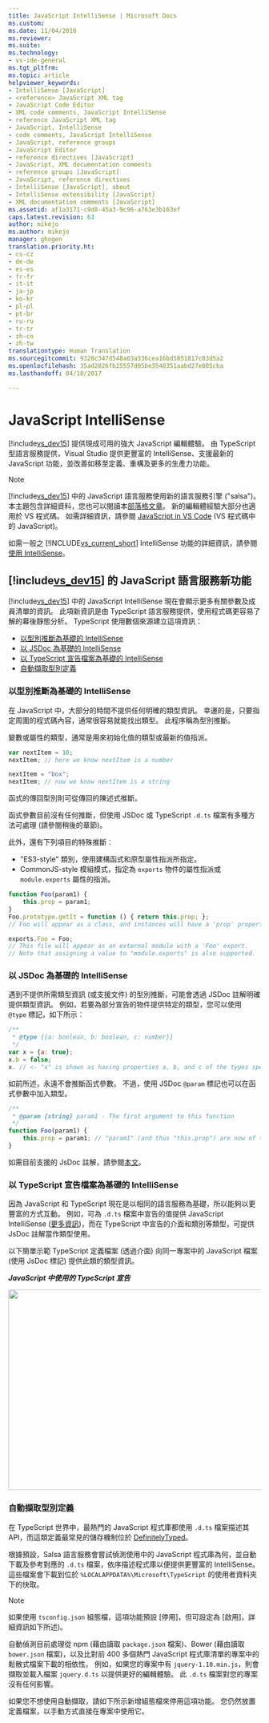 ```yaml
---
title: JavaScript IntelliSense | Microsoft Docs
ms.custom: 
ms.date: 11/04/2016
ms.reviewer: 
ms.suite: 
ms.technology:
- vs-ide-general
ms.tgt_pltfrm: 
ms.topic: article
helpviewer_keywords:
- IntelliSense [JavaScript]
- <reference> JavaScript XML tag
- JavaScript Code Editor
- XML code comments, JavaScript IntelliSense
- reference JavaScript XML tag
- JavaScript, IntelliSense
- code comments, JavaScript IntelliSense
- JavaScript, reference groups
- JavaScript Editor
- reference directives [JavaScript]
- JavaScript, XML documentation comments
- reference groups [JavaScript]
- JavaScript, reference directives
- IntelliSense [JavaScript], about
- IntelliSense extensibility [JavaScript]
- XML documentation comments [JavaScript]
ms.assetid: af1a3171-c9d8-45a3-9c96-a763e3b163ef
caps.latest.revision: 63
author: mikejo
ms.author: mikejo
manager: ghogen
translation.priority.ht:
- cs-cz
- de-de
- es-es
- fr-fr
- it-it
- ja-jp
- ko-kr
- pl-pl
- pt-br
- ru-ru
- tr-tr
- zh-cn
- zh-tw
translationtype: Human Translation
ms.sourcegitcommit: 9328c347d548a03a536cea16bd5851817c03d5a2
ms.openlocfilehash: 35ad2826fb25557d05be3548351aabd27e005cba
ms.lasthandoff: 04/10/2017

---
```

# <a name="javascript-intellisense"></a>JavaScript IntelliSense
[!include[vs_dev15](../misc/includes/vs_dev15_md.md)] 提供現成可用的強大 JavaScript 編輯體驗。 由 TypeScript 型語言服務提供，Visual Studio 提供更豐富的 IntelliSense、支援最新的 JavaScript 功能，並改善如移至定義、重構及更多的生產力功能。

> [!NOTE]
>  [!include[vs_dev15](../misc/includes/vs_dev15_md.md)] 中的 JavaScript 語言服務使用新的語言服務引擎 ("salsa")。 本主題包含詳細資料，您也可以閱讀本[部落格文章](https://blogs.msdn.microsoft.com/visualstudio/2016/11/28/more-productive-javascript-in-visual-studio-2017-rc)。 新的編輯體經驗大部分也適用於 VS 程式碼。 如需詳細資訊，請參閱 [JavaScript in VS Code](https://code.visualstudio.com/docs/languages/javascript) (VS 程式碼中的 JavaScript)。

如需一般之 [!INCLUDE[vs_current_short](../code-quality/includes/vs_current_short_md.md)] IntelliSense 功能的詳細資訊，請參閱[使用 IntelliSense](../ide/using-intellisense.md)。 

## <a name="whats-new-in-the-javascript-language-service-in-includevsdev15miscincludesvsdev15mdmd"></a>[!include[vs_dev15](../misc/includes/vs_dev15_md.md)] 的 JavaScript 語言服務新功能

[!include[vs_dev15](../misc/includes/vs_dev15_md.md)] 中的 JavaScript IntelliSense 現在會顯示更多有關參數及成員清單的資訊。
此項新資訊是由 TypeScript 語言服務提供，使用程式碼更容易了解的幕後靜態分析。
TypeScript 使用數個來源建立這項資訊：
- [以型別推斷為基礎的 IntelliSense](#TypeInference)
- [以 JSDoc 為基礎的 IntelliSense](#JsDoc)
- [以 TypeScript 宣告檔案為基礎的 IntelliSense](#TSDeclFiles)
- [自動擷取型別定義](#Auto)

### <a name="TypeInference"></a>以型別推斷為基礎的 IntelliSense
在 JavaScript 中，大部分的時間不提供任何明確的類型資訊。 幸運的是，只要指定周圍的程式碼內容，通常很容易就能找出類型。
此程序稱為型別推斷。

變數或屬性的類型，通常是用來初始化值的類型或最新的值指派。 

```js
var nextItem = 10;
nextItem; // here we know nextItem is a number

nextItem = "box";
nextItem; // now we know nextItem is a string
```

函式的傳回型別則可從傳回的陳述式推斷。 

函式參數目前沒有任何推斷，但使用 JSDoc 或 TypeScript `.d.ts` 檔案有多種方法可處理 (請參閱稍後的章節)。

此外，還有下列項目的特殊推斷︰
 - "ES3-style" 類別，使用建構函式和原型屬性指派所指定。
 - CommonJS-style 模組模式，指定為 `exports` 物件的屬性指派或 `module.exports` 屬性的指派。

```js
function Foo(param1) {
    this.prop = param1;
}
Foo.prototype.getIt = function () { return this.prop; };
// Foo will appear as a class, and instances will have a 'prop' property and a 'getIt' method.

exports.Foo = Foo;
// This file will appear as an external module with a 'Foo' export.
// Note that assigning a value to "module.exports" is also supported.
```

### <a name="JsDoc"></a> 以 JSDoc 為基礎的 IntelliSense

遇到不提供所需類型資訊 (或支援文件) 的型別推斷，可能會透過 JSDoc 註解明確提供類型資訊。  例如，若要為部分宣告的物件提供特定的類型，您可以使用 `@type` 標記，如下所示︰

```js
/**
 * @type {{a: boolean, b: boolean, c: number}}
 */
var x = {a: true};
x.b = false;
x. // <- "x" is shown as having properties a, b, and c of the types specified
```

如前所述，永遠不會推斷函式參數。 不過，使用 JSDoc `@param` 標記也可以在函式參數中加入類型。 

```js
/**
 * @param {string} param1 - The first argument to this function
 */
function Foo(param1) {
    this.prop = param1; // "param1" (and thus "this.prop") are now of type "string".
}
```
 
如需目前支援的 JsDoc 註解，請參閱[本文](https://github.com/Microsoft/TypeScript/wiki/JsDoc-support-in-JavaScript)。

### <a name="TsDeclFiles"></a> 以 TypeScript 宣告檔案為基礎的 IntelliSense

因為 JavaScript 和 TypeScript 現在是以相同的語言服務為基礎，所以能夠以更豐富的方式互動。 例如，可為 `.d.ts` 檔案中宣告的值提供 JavaScript IntelliSense ([更多資訊](https://github.com/Microsoft/TypeScript-Handbook/blob/master/pages/Writing%20Definition%20Files.md))，而在 TypeScript 中宣告的介面和類別等類型，可提供 JsDoc 註解當作類型使用。 

以下簡單示範 TypeScript 定義檔案 (透過介面) 向同一專案中的 JavaScript 檔案 (使用 JsDoc 標記) 提供此類的類型資訊。

_**JavaScript 中使用的 TypeScript 宣告**_

<img src="https://raw.githubusercontent.com/wiki/Microsoft/TypeScript/images/decl1.png" height="400" width="640"/>

### <a name="Auto"></a> 自動擷取型別定義
在 TypeScript 世界中，最熱門的 JavaScript 程式庫都使用 `.d.ts` 檔案描述其 API，而這類定義最常見的儲存機制位於 [DefinitelyTyped](https://github.com/DefinitelyTyped/DefinitelyTyped)。

根據預設，Salsa 語言服務會嘗試偵測使用中的 JavaScript 程式庫為何，並自動下載及參考對應的 `.d.ts` 檔案，依序描述程式庫以便提供更豐富的 IntelliSense。 這些檔案會下載到位於 `%LOCALAPPDATA%\Microsoft\TypeScript` 的使用者資料夾下的快取。 

> [!NOTE]
> 如果使用 `tsconfig.json` 組態檔，這項功能預設 [停用]，但可設定為 [啟用]，詳細資訊如下所述)。

自動偵測目前處理從 npm (藉由讀取 `package.json` 檔案)、Bower (藉由讀取 `bower.json` 檔案)，以及比對前 400 多個熱門 JavaScript 程式庫清單的專案中的鬆散式檔案下載的相依性。 例如，如果您的專案中有 `jquery-1.10.min.js`，則會擷取並載入檔案 `jquery.d.ts` 以提供更好的編輯體驗。 此 `.d.ts` 檔案對您的專案沒有任何影響。 

如果您不想使用自動擷取，請如下所示新增組態檔來停用這項功能。 您仍然放置定義檔案，以手動方式直接在專案中使用它。



